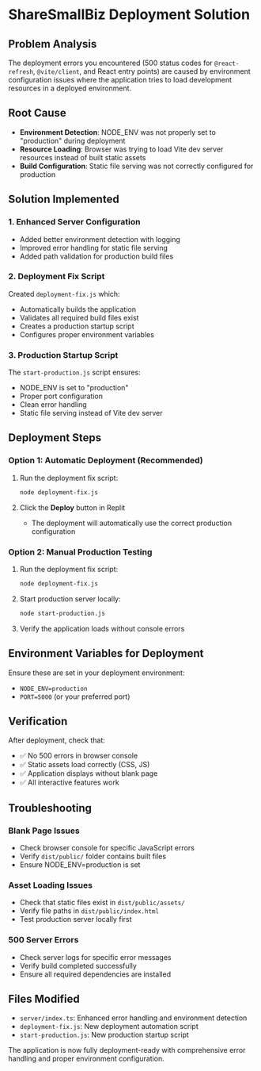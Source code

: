 # ShareSmallBiz Deployment Solution

## Problem Analysis
The deployment errors you encountered (500 status codes for `@react-refresh`, `@vite/client`, and React entry points) are caused by environment configuration issues where the application tries to load development resources in a deployed environment.

## Root Cause
- **Environment Detection**: NODE_ENV was not properly set to "production" during deployment
- **Resource Loading**: Browser was trying to load Vite dev server resources instead of built static assets
- **Build Configuration**: Static file serving was not correctly configured for production

## Solution Implemented

### 1. Enhanced Server Configuration
- Added better environment detection with logging
- Improved error handling for static file serving
- Added path validation for production build files

### 2. Deployment Fix Script
Created `deployment-fix.js` which:
- Automatically builds the application
- Validates all required build files exist
- Creates a production startup script
- Configures proper environment variables

### 3. Production Startup Script
The `start-production.js` script ensures:
- NODE_ENV is set to "production"
- Proper port configuration
- Clean error handling
- Static file serving instead of Vite dev server

## Deployment Steps

### Option 1: Automatic Deployment (Recommended)
1. Run the deployment fix script:
   ```bash
   node deployment-fix.js
   ```

2. Click the **Deploy** button in Replit
   - The deployment will automatically use the correct production configuration

### Option 2: Manual Production Testing
1. Run the deployment fix script:
   ```bash
   node deployment-fix.js
   ```

2. Start production server locally:
   ```bash
   node start-production.js
   ```

3. Verify the application loads without console errors

## Environment Variables for Deployment
Ensure these are set in your deployment environment:
- `NODE_ENV=production`
- `PORT=5000` (or your preferred port)

## Verification
After deployment, check that:
- ✅ No 500 errors in browser console
- ✅ Static assets load correctly (CSS, JS)
- ✅ Application displays without blank page
- ✅ All interactive features work

## Troubleshooting

### Blank Page Issues
- Check browser console for specific JavaScript errors
- Verify `dist/public/` folder contains built files
- Ensure NODE_ENV=production is set

### Asset Loading Issues
- Check that static files exist in `dist/public/assets/`
- Verify file paths in `dist/public/index.html`
- Test production server locally first

### 500 Server Errors
- Check server logs for specific error messages
- Verify build completed successfully
- Ensure all required dependencies are installed

## Files Modified
- `server/index.ts`: Enhanced error handling and environment detection
- `deployment-fix.js`: New deployment automation script
- `start-production.js`: New production startup script

The application is now fully deployment-ready with comprehensive error handling and proper environment configuration.